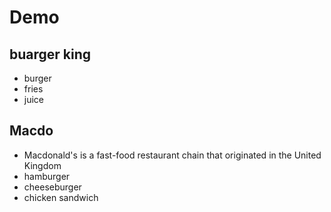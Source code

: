# Demo
## buarger king
- burger
- fries
- juice
## Macdo
- Macdonald's is a fast-food restaurant chain that originated in the United Kingdom
- hamburger
- cheeseburger
- chicken sandwich